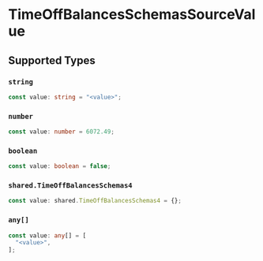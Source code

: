 # TimeOffBalancesSchemasSourceValue


## Supported Types

### `string`

```typescript
const value: string = "<value>";
```

### `number`

```typescript
const value: number = 6072.49;
```

### `boolean`

```typescript
const value: boolean = false;
```

### `shared.TimeOffBalancesSchemas4`

```typescript
const value: shared.TimeOffBalancesSchemas4 = {};
```

### `any[]`

```typescript
const value: any[] = [
  "<value>",
];
```

